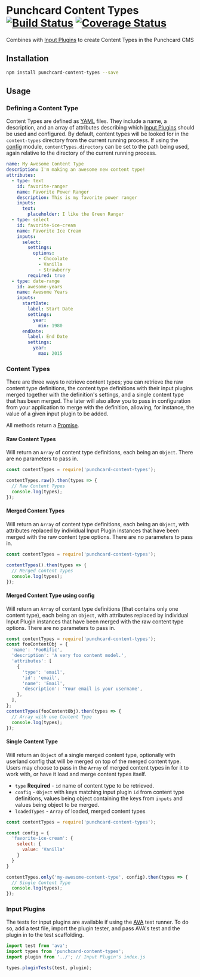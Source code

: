 # Punchcard Content Types [![Build Status](https://travis-ci.org/punchcard-cms/content-types.svg?branch=master)](https://travis-ci.org/punchcard-cms/content-types) [![Coverage Status](https://coveralls.io/repos/github/punchcard-cms/content-types/badge.svg?branch=master)](https://coveralls.io/github/punchcard-cms/content-types?branch=master)

Combines with [Input Plugins](https://www.npmjs.com/browse/keyword/input-plugin) to create Content Types in the Punchcard CMS

## Installation

```bash
npm install punchcard-content-types --save
```

## Usage

### Defining a Content Type

Content Types are defined as [YAML](http://yaml.org/) files. They include a name, a description, and an array of attributes describing which [Input Plugins](https://www.npmjs.com/browse/keyword/input-plugin) should be used and configured. By default, content types will be looked for in the `content-types` directory from the current running process. If using the [config](https://www.npmjs.com/package/config) module, `contentTypes.directory` can be set to the path being used, again relative to the directory of the current running process.

```yaml
name: My Awesome Content Type
description: I'm making an awesome new content type!
attributes:
  - type: text
    id: favorite-ranger
    name: Favorite Power Ranger
    description: This is my favorite power ranger
    inputs:
      text:
        placeholder: I like the Green Ranger
  - type: select
    id: favorite-ice-cream
    name: Favorite Ice Cream
    inputs:
      select:
        settings:
          options:
            - Chocolate
            - Vanilla
            - Strawberry
        required: true
  - type: date-range
    id: awesome-years
    name: Awesome Years
    inputs:
      startDate:
        label: Start Date
        settings:
          year:
            min: 1980
      endDate:
        label: End Date
        settings:
          year:
            max: 2015
```

### Content Types

There are three ways to retrieve content types; you can retrieve the raw content type definitions, the content type definitions with their input plugins merged together with the definition's settings, and a single content type that has been merged. The later will also allow you to pass in configuration from your application to merge with the definition, allowing, for instance, the value of a given input plugin to be added.

All methods return a [Promise](https://developer.mozilla.org/en-US/docs/Web/JavaScript/Reference/Global_Objects/Promise).

#### Raw Content Types

Will return an `Array` of content type definitions, each being an `Object`. There are no parameters to pass in.

```javascript
const contentTypes = require('punchcard-content-types');

contentTypes.raw().then(types => {
  // Raw Content Types
  console.log(types);
});
```

#### Merged Content Types

Will return an `Array` of content type definitions, each being an `Object`, with attributes replaced by individual Input Plugin instances that have been merged with the raw content type options. There are no parameters to pass in.

```javascript
const contentTypes = require('punchcard-content-types');

contentTypes().then(types => {
  // Merged Content Types
  console.log(types);
});
```

#### Merged Content Type using config

Will return an `Array` of content type definitions (that contains only one content type), each being an `Object`, with attributes replaced by individual Input Plugin instances that have been merged with the raw content type options. There are no parameters to pass in.

```javascript
const contentTypes = require('punchcard-content-types');
const fooContentObj = {
  'name': 'FooRific',
  'description': 'A very foo content model.',
  'attributes': [
    {
      'type': 'email',
      'id': 'email',
      'name': 'Email',
      'description': 'Your email is your username',
    },
  ],
};
contentTypes(fooContentObj).then(types => {
  // Array with one Content Type
  console.log(types);
});
```

#### Single Content Type

Will return an `Object` of a single merged content type, optionally with userland config that will be merged on top of the merged content type. Users may choose to pass in the `Array` of merged content types in for it to work with, or have it load and merge content types itself.

* `type` **Required** - `id` name of content type to be retrieved.
* `config` - `Object` with keys matching input plugin `id` from content type definitions, values being object containing the keys from `inputs` and values being object to be merged.
* `loadedTypes` - `Array` of loaded, merged content types


```javascript
const contentTypes = require('punchcard-content-types');

const config = {
  'favorite-ice-cream': {
    select: {
      value: 'Vanilla'
    }
  }
}

contentTypes.only('my-awesome-content-type', config).then(types => {
  // Single Content Type
  console.log(types);
});
```

### Input Plugins

The tests for input plugins are available if using the [AVA](https://github.com/sindresorhus/ava) test runner. To do so, add a test file, import the plugin tester, and pass AVA's test and the plugin in to the test scaffolding.

```javascript
import test from 'ava';
import types from 'punchcard-content-types';
import plugin from '../'; // Input Plugin's index.js

types.pluginTests(test, plugin);
```
